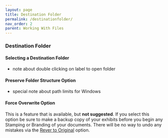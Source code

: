 ```yaml
---
layout: page
title: Destination Folder
permalink: /destinationfolder/
nav_order: 2
parent: Working With Files
---
```


### Destination Folder

#### __Selecting a Destination Folder__

 - note about double clicking on label to open folder


#### __Preserve Folder Structure Option__

  - special note about path limits for Windows

#### __Force Overwrite Option__


  This is a feature that is available, but __not suggested__.  If you select this option be sure to make a backup copy of your exhibits before you begin any Stamping or Branding of your documents.  There will be no way to undo any mistakes via the [Rever to Original](working_with_files_unmarking.markdown) option.